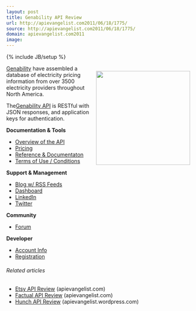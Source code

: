 ```yaml
---
layout: post
title: Genability API Review
url: http://apievangelist.com2011/06/18/1775/
source: http://apievangelist.com2011/06/18/1775/
domain: apievangelist.com2011
image: 
---
```

{% include JB/setup %}
<a title="Genability" href="http://genability.com/"><img style="padding: 15px;" src="http://kinlane-productions.s3.amazonaws.com/api-evangelist/genability/genability-logo.jpg" alt="" width="250" align="right" /></a><a title="Genability" href="http://genability.com/">Genability</a> have assembled a database of electricity pricing information from over 3500 electricity providers throughout North America.<p></p>
The<a title="Genability API" href="https://developer.genability.com/">Genability API</a> is RESTful with JSON responses, and application keys for authentication.<p></p>
<strong>Documentation &amp; Tools</strong>
<ul class="mainlist">
	<li><a href="../../ecosystem-building-blocks-detail.php?Building_Block_ID=117" target="_blank">Overview of the API</a></li>
	<li><a href="../../ecosystem-building-blocks-detail.php?Building_Block_ID=191" target="_blank">Pricing</a></li>
	<li><a href="../../ecosystem-building-blocks-detail.php?Building_Block_ID=120" target="_blank">Reference &amp; Documentaton</a></li>
	<li><a href="../../ecosystem-building-blocks-detail.php?Building_Block_ID=150" target="_blank">Terms of Use / Conditions</a></li>
</ul>
<strong>Support &amp; Management</strong>
<ul class="mainlist">
	<li><a href="../../ecosystem-building-blocks-detail.php?Building_Block_ID=123" target="_blank">Blog w/ RSS Feeds</a></li>
	<li><a href="../../ecosystem-building-blocks-detail.php?Building_Block_ID=116" target="_blank">Dashboard</a></li>
	<li><a href="../../ecosystem-building-blocks-detail.php?Building_Block_ID=158" target="_blank">LinkedIn</a></li>
	<li><a href="../../ecosystem-building-blocks-detail.php?Building_Block_ID=159" target="_blank">Twitter</a></li>
</ul>
<strong>Community</strong>
<ul class="mainlist">
	<li><a href="../../ecosystem-building-blocks-detail.php?Building_Block_ID=131" target="_blank">Forum</a></li>
</ul>
<strong>Developer</strong>
<ul class="mainlist">
	<li><a href="../../ecosystem-building-blocks-detail.php?Building_Block_ID=199" target="_blank">Account Info</a></li>
	<li><a href="../../ecosystem-building-blocks-detail.php?Building_Block_ID=198" target="_blank">Registration</a></li>
</ul>
<h6 class="zemanta-related-title" style="font-size: 1em;">Related articles</h6>
<ul class="zemanta-article-ul">
	<li class="zemanta-article-ul-li"><a href="http://blog.apievangelist.com/2011/06/11/etsy-api-review/">Etsy API Review</a> (apievangelist.com)</li>
	<li class="zemanta-article-ul-li"><a href="http://blog.apievangelist.com/2011/06/17/factual-api-review/">Factual API Review</a> (apievangelist.com)</li>
	<li class="zemanta-article-ul-li"><a href="http://apievangelist.wordpress.com/2011/06/13/hunch-api-review/">Hunch API Review</a> (apievangelist.wordpress.com)</li>
</ul>


